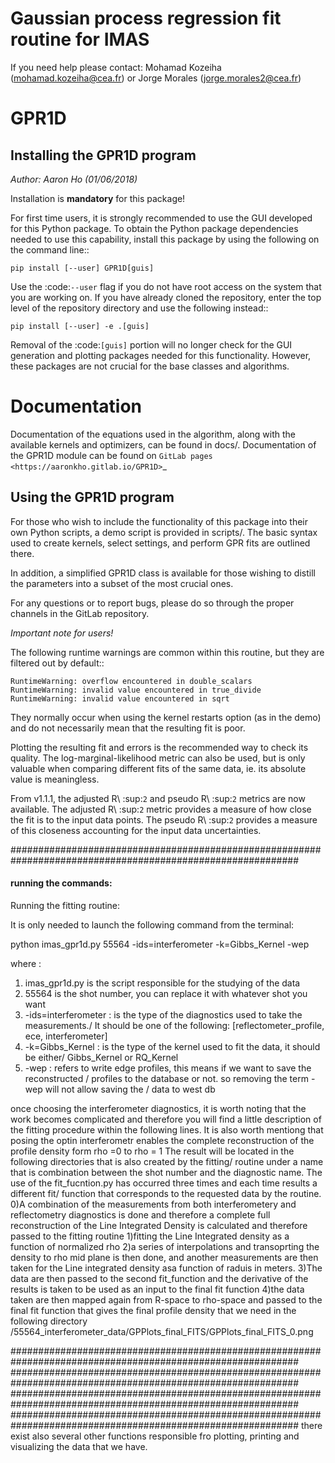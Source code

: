 Gaussian process regression fit routine for IMAS
================================================

If you need help please contact: Mohamad Kozeiha (mohamad.kozeiha@cea.fr)
or Jorge Morales (jorge.morales2@cea.fr)

GPR1D
=====

Installing the GPR1D program
----------------------------

*Author: Aaron Ho (01/06/2018)*

Installation is **mandatory** for this package!

For first time users, it is strongly recommended to use the GUI
developed for this Python package. To obtain the Python package
dependencies needed to use this capability, install this package
by using the following on the command line::

    pip install [--user] GPR1D[guis]

Use the :code:`--user` flag if you do not have root access on the system
that you are working on. If you have already cloned the
repository, enter the top level of the repository directory and
use the following instead::

    pip install [--user] -e .[guis]

Removal of the :code:`[guis]` portion will no longer check for
the GUI generation and plotting packages needed for this
functionality. However, these packages are not crucial for the
base classes and algorithms.


Documentation
=============

Documentation of the equations used in the algorithm, along with
the available kernels and optimizers, can be found in docs/.
Documentation of the GPR1D module can be found on
`GitLab pages <https://aaronkho.gitlab.io/GPR1D>`_


Using the GPR1D program
-----------------------

For those who wish to include the functionality of this package
into their own Python scripts, a demo script is provided in
scripts/. The basic syntax used to create kernels, select
settings, and perform GPR fits are outlined there.

In addition, a simplified GPR1D class is available for those
wishing to distill the parameters into a subset of the most
crucial ones.

For any questions or to report bugs, please do so through the
proper channels in the GitLab repository.


*Important note for users!*

The following runtime warnings are common within this routine,
but they are filtered out by default::

    RuntimeWarning: overflow encountered in double_scalars
    RuntimeWarning: invalid value encountered in true_divide
    RuntimeWarning: invalid value encountered in sqrt


They normally occur when using the kernel restarts option (as
in the demo) and do not necessarily mean that the resulting
fit is poor.

Plotting the resulting fit and errors is the recommended way to
check its quality. The log-marginal-likelihood metric can also
be used, but is only valuable when comparing different fits of
the same data, ie. its absolute value is meaningless.

From v1.1.1, the adjusted R\ :sup:`2` and pseudo R\ :sup:`2`
metrics are now available. The adjusted R\ :sup:`2` metric provides
a measure of how close the fit is to the input data points. The
pseudo R\ :sup:`2` provides a measure of this closeness accounting
for the input data uncertainties.




############################################################################################################
#### running the commands:
Running the fitting routine:

It is only needed to launch the following command from the terminal:

python imas_gpr1d.py 55564 -ids=interferometer -k=Gibbs_Kernel -wep

where :
1) imas_gpr1d.py is the script responsible for the studying of the data
2) 55564 is the shot number, you can replace it with whatever shot you want
3) -ids=interferometer : is the type of the diagnostics used to take the measurements./
   It should be one of the following: [reflectometer_profile, ece, interferometer]
4) -k=Gibbs_Kernel : is the type of the kernel used to fit the data, it should be either/
   Gibbs_Kernel or RQ_Kernel
5) -wep : refers to write edge profiles, this means if we want to save the reconstructed /
   profiles to the database or not. so removing the term -wep will not allow saving the /
   data to west db 

once choosing the interferometer diagnostics, it is worth noting that the work becomes 
complicated and therefore you will find a little description of the fitting procedure within 
the following lines. It is also worth mentiong that posing the optin interferometr enables 
the complete reconstruction of the profile density form rho =0 to rho = 1
The result will be located in the following directories that is also created by the fitting/
routine under a name that is combination between the shot number and the diagnostic name. 
The use of the fit_fucntion.py has occurred three times and each time results a different fit/
function that corresponds to the requested data by the routine.
0)A combination of the measurements from both interferometery and reflectometry diagnostics is 
    done and therefore a complete full reconstruction of the Line Integrated Density is calculated 
    and therefore passed to the fitting routine
1)fitting the Line Integrated density as a function of normalized rho 
2)a series of interpolations and transoprting the density to rho mid plane is then done, and another
    measurements are then taken for the Line integrated density asa function of raduis in meters.
3)The data are then passed to the second fit_function and the derivative of the results is taken 
      to be used as an input to the final fit function
4)the data taken are then mapped again from R-space to rho-space and passed to the final fit function
that gives the final profile density that we need in the following directory 
/55564_interferometer_data/GPPlots_final_FITS/GPPlots_final_FITS_0.png

############################################################################################################
############################################################################################################
############################################################################################################
############################################################################################################
there exist also several other functions responsible fro plotting, printing and visualizing the 
data that we have.